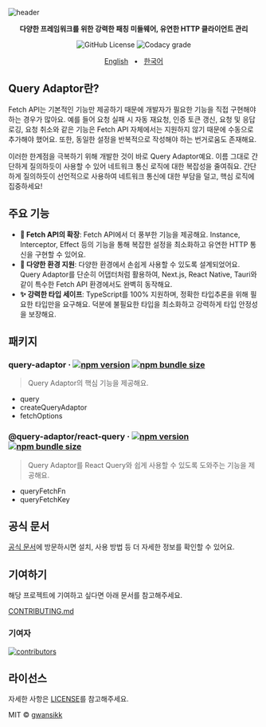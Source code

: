 ![header](https://github.com/user-attachments/assets/197bbe65-1799-49c0-84f4-aba32ba17509)

<div align="center">

<p><b>다양한 프레임워크를 위한 강력한 패칭 미들웨어, 유연한 HTTP 클라이언트 관리</b></p>

![GitHub License](https://img.shields.io/github/license/gwansikk/query-adaptor?labelColor=black&color=black)
![Codacy grade](https://img.shields.io/codacy/grade/bf89208f2e9f4590832d09131dd207c2?logo=codacy&labelColor=black&color=black)

[English](https://github.com/gwansikk/query-adaptor/blob/main/README.md)
&nbsp;&nbsp;•&nbsp;&nbsp;
[한국어](https://github.com/gwansikk/query-adaptor/blob/main/README-ko_kr.md)

</div>

## Query Adaptor란?

Fetch API는 기본적인 기능만 제공하기 때문에 개발자가 필요한 기능을 직접 구현해야 하는 경우가 많아요. 예를 들어 요청 실패 시 자동 재요청, 인증 토큰 갱신, 요청 및 응답 로깅, 요청 취소와 같은 기능은 Fetch API 자체에서는 지원하지 않기 때문에 수동으로 추가해야 했어요. 또한, 동일한 설정을 반복적으로 작성해야 하는 번거로움도 존재해요.

이러한 한계점을 극복하기 위해 개발한 것이 바로 Query Adaptor예요. 이름 그대로 간단하게 질의하듯이 사용할 수 있어 네트워크 통신 로직에 대한 복잡성을 줄여줘요. 간단하게 질의하듯이 선언적으로 사용하여 네트워크 통신에 대한 부담을 덜고, 핵심 로직에 집중하세요!

## 주요 기능

- **🧰 Fetch API의 확장**: Fetch API에서 더 풍부한 기능을 제공해요. Instance, Interceptor, Effect 등의 기능을 통해 복잡한 설정을 최소화하고 유연한 HTTP 통신을 구현할 수 있어요.
- **🧩 다양한 환경 지원**: 다양한 환경에서 손쉽게 사용할 수 있도록 설계되었어요. Query Adaptor를 단순히 어댑터처럼 활용하여, Next.js, React Native, Tauri와 같이 특수한 Fetch API 환경에서도 완벽히 동작해요.
- **✨ 강력한 타입 세이프**: TypeScript를 100% 지원하며, 정확한 타입추론을 위해 필요한 타입만을 요구해요. 덕분에 불필요한 타입을 최소화하고 강력하게 타입 안정성을 보장해요.

## 패키지

### query-adaptor &middot; [![npm version](https://img.shields.io/npm/v/query-adaptor?color=000&labelColor=000&logo=npm)](https://www.npmjs.com/package/query-adaptor) [![npm bundle size](https://img.shields.io/bundlephobia/min/query-adaptor?color=000&labelColor=000)](https://www.npmjs.com/package/query-adaptor)

> Query Adaptor의 핵심 기능을 제공해요.

- query
- createQueryAdaptor
- fetchOptions

<!-- ### @query-adaptor/react &middot; [![npm version](https://img.shields.io/npm/v/@query-adaptor/react?color=000&labelColor=000&logo=npm)](https://www.npmjs.com/package/@query-adaptor/react) [![npm bundle size](https://img.shields.io/bundlephobia/min/@query-adaptor/react?color=000&labelColor=000)](https://www.npmjs.com/package/@query-adaptor/react)

> Query Adaptor를 React 환경에서 쉽게 사용할 수 있도록 도와주는 기능을 제공해요.

- QueryAdaptorProvider
- Query
- Suspense Options -->

### @query-adaptor/react-query &middot; [![npm version](https://img.shields.io/npm/v/@query-adaptor/react-query?color=000&labelColor=000&logo=npm)](https://www.npmjs.com/package/@query-adaptor/react-query) [![npm bundle size](https://img.shields.io/bundlephobia/min/@query-adaptor/react-query?color=000&labelColor=000)](https://www.npmjs.com/package/@query-adaptor/react-query)

> Query Adaptor를 React Query와 쉽게 사용할 수 있도록 도와주는 기능을 제공해요.

- queryFetchFn
- queryFetchKey

## 공식 문서

[공식 문서](https://query-adaptor.gwansik.dev)에 방문하시면 설치, 사용 방법 등 더 자세한 정보를 확인할 수 있어요.

## 기여하기

해당 프로젝트에 기여하고 싶다면 아래 문서를 참고해주세요.

[CONTRIBUTING.md](https://github.com/gwansikk/query-adaptor/blob/main/CONTRIBUTING.md)

### 기여자

[![contributors](https://contrib.rocks/image?repo=gwansikk/query-adaptor)](https://github.com/gwansikk/query-adaptor/contributors)

## 라이선스

자세한 사항은 [LICENSE](https://github.com/gwansikk/query-adaptor/blob/main/LICENSE)를 참고해주세요.

MIT © [gwansikk](https://github.com/gwansikk)

